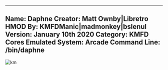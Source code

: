 -----------------------
Name: Daphne
Creator: Matt Ownby|Libretro
HMOD By: KMFDManic|madmonkey|bslenul
Version: January 10th 2020
Category: KMFD Cores
Emulated System: Arcade
Command Line: /bin/daphne
-----------------------
![km](https://i.imgur.com/bvmAId9.png)
